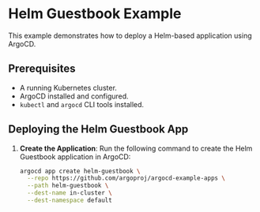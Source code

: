 # Helm Guestbook Example

This example demonstrates how to deploy a Helm-based application using ArgoCD.

## Prerequisites
- A running Kubernetes cluster.
- ArgoCD installed and configured.
- `kubectl` and `argocd` CLI tools installed.

## Deploying the Helm Guestbook App

1. **Create the Application**:
   Run the following command to create the Helm Guestbook application in ArgoCD:
   ```bash
   argocd app create helm-guestbook \
     --repo https://github.com/argoproj/argocd-example-apps \
     --path helm-guestbook \
     --dest-name in-cluster \
     --dest-namespace default
